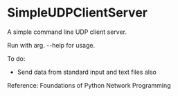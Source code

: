 SimpleUDPClientServer
=====================
A simple command line UDP client server.

Run with arg. --help for usage.

To do:
 - Send data from standard input and text files also


Reference:
Foundations of Python Network Programming
